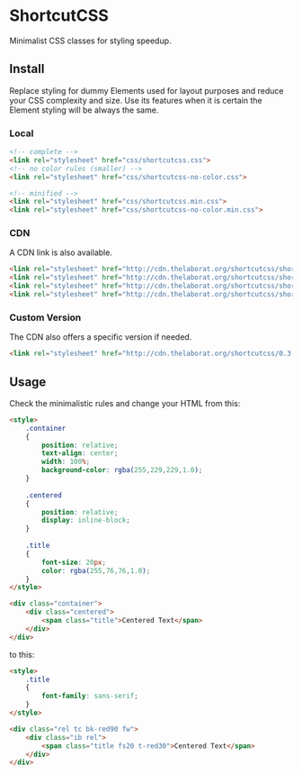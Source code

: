 # ShortcutCSS

Minimalist CSS classes for styling speedup.

## Install

Replace styling for dummy Elements used for layout purposes and reduce your CSS complexity and size.
Use its features when it is certain the Element styling will be always the same.

### Local

```html
<!-- complete -->
<link rel="stylesheet" href="css/shortcutcss.css">
<!-- no color rules (smaller) -->
<link rel="stylesheet" href="css/shortcutcss-no-color.css">

<!-- minified -->
<link rel="stylesheet" href="css/shortcutcss.min.css">
<link rel="stylesheet" href="css/shortcutcss-no-color.min.css">
```

### CDN

A CDN link is also available.  

```html
<link rel="stylesheet" href="http://cdn.thelaborat.org/shortcutcss/shortcutcss.css">
<link rel="stylesheet" href="http://cdn.thelaborat.org/shortcutcss/shortcutcss-no-color.css">
<link rel="stylesheet" href="http://cdn.thelaborat.org/shortcutcss/shortcutcss.min.css">
<link rel="stylesheet" href="http://cdn.thelaborat.org/shortcutcss/shortcutcss-no-color.min.css">
```

### Custom Version

The CDN also offers a specific version if needed.  
```html
<link rel="stylesheet" href="http://cdn.thelaborat.org/shortcutcss/0.3.2/shortcutcss.css">
```  
## Usage 

Check the minimalistic rules and change your HTML from this:	

```html
<style>
	.container
	{
		position: relative;
		text-align: center;
		width: 100%;			
		background-color: rgba(255,229,229,1.0);
	}
	
	.centered
	{
		position: relative;
		display: inline-block;
	}
	
	.title
	{	
		font-size: 20px;
		color: rgba(255,76,76,1.0);
	}			
</style>

<div class="container">
	<div class="centered">
		<span class="title">Centered Text</span>
	</div>
</div>
```

to this:
	
```html
<style>	
	.title
	{		
		font-family: sans-serif;		
	}		
</style>

<div class="rel tc bk-red90 fw">
	<div class="ib rel">
		<span class="title fs20 t-red30">Centered Text</span>
	</div>
</div>
```


